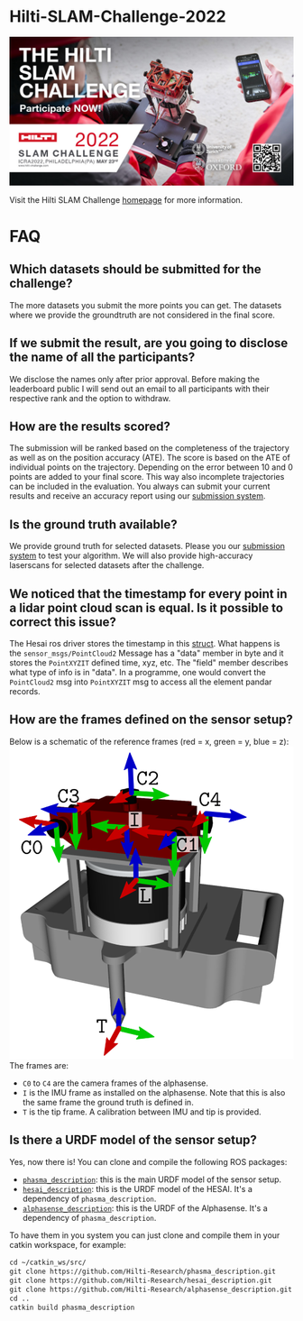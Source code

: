 # Hilti-SLAM-Challenge-2022

![HSC2022](doc/HSC2022.jpg?raw=true)

Visit the Hilti SLAM Challenge [homepage](https://hilti-challenge.com/) for more information.

# FAQ

## Which datasets should be submitted for the challenge?
The more datasets you submit the more points you can get. The datasets where we provide the groundtruth are not considered in the final score.

## If we submit the result, are you going to disclose the name of all the participants?
We disclose the names only after prior approval. Before making the leaderboard public I will send out an email to all participants with their respective rank and the option to withdraw.

## How are the results scored?
The submission will be ranked based on the completeness of the trajectory as well as on the position accuracy (ATE). The score is based on the ATE of individual points on the trajectory. Depending on the error between 10 and 0 points are added to your final score. This way also incomplete trajectories can be included in the evaluation. You always can submit your current results and receive an accuracy report using our [submission system](https://submit.hilti-challenge.com/). 

## Is the ground truth available?

We provide ground truth for selected datasets. Please you our [submission system](https://submit.hilti-challenge.com/) to test your algorithm. We will also provide high-accuracy laserscans for selected datasets after the challenge.

## We noticed that the timestamp for every point in a lidar point cloud scan is equal. Is it possible to correct this issue?
The Hesai ros driver stores the timestamp in this [struct](https://github.com/HesaiTechnology/HesaiLidar_General_ROS/blob/master/src/HesaiLidar_General_SDK/src/PandarGeneralRaw/include/pandarGeneral/point_types.h). What happens is the `sensor_msgs/PointCloud2` Message has a "data" member in byte and it stores the `PointXYZIT` defined time, xyz, etc. The "field" member describes what type of info is in "data". In a programme, one would convert the `PointCloud2` msg into `PointXYZIT` msg to access all the element pandar records. 

## How are the frames defined on the sensor setup?
Below is a schematic of the reference frames (red = x, green = y, blue = z):
![PhasmaFrames](doc/phasma_frames.png)
The frames are:
- `C0` to `C4` are the camera frames of the alphasense.
- `I` is the IMU frame as installed on the alphasense. Note that this is also the same frame the ground truth is defined in.
- `T` is the tip frame. A calibration between IMU and tip is provided.

## Is there a URDF model of the sensor setup?
Yes, now there is! You can clone and compile the following ROS packages:
- [`phasma_description`](https://github.com/Hilti-Research/phasma_description.git): this is the main URDF model of the sensor setup.
- [`hesai_description`](https://github.com/Hilti-Research/hesai_description): this is the URDF model of the HESAI. It's a dependency of `phasma_description`.
- [`alphasense_description`](https://github.com/Hilti-Research/alphasense_description): this is the URDF of the Alphasense. It's a dependency of `phasma_description`.

To have them in you system you can just clone and compile them in your catkin workspace, for example:
```
cd ~/catkin_ws/src/
git clone https://github.com/Hilti-Research/phasma_description.git
git clone https://github.com/Hilti-Research/hesai_description.git
git clone https://github.com/Hilti-Research/alphasense_description.git
cd ..
catkin build phasma_description
```

